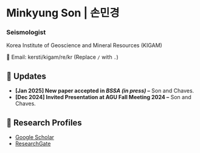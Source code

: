 # Minkyung Son | 손민경
### Seismologist  
Korea Institute of Geoscience and Mineral Resources (KIGAM)  

📧 Email: kersti/kigam/re/kr (Replace `/` with `.`)  

## 🔹 Updates
- **[Jan 2025] New paper accepted in *BSSA (in press)* –** Son and Chaves.  
- **[Dec 2024] Invited Presentation at AGU Fall Meeting 2024 –** Son and Chaves.

## 🔹 Research Profiles
- [Google Scholar](https://scholar.google.com/citations?user=3ssY-5gAAAAJ&hl=en)
- [ResearchGate](https://www.researchgate.net/profile/Minkyung-Son?ev=hdr_xprf)

